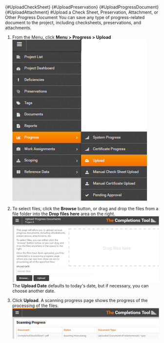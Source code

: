 {#UploadCheckSheet}
{#UploadPreservation}
{#UploadProgressDocument}
{#UploadAttachment}
#Upload a Check Sheet, Preservation, Attachment, or Other Progress Document
You can save any type of progress-related document to the project, including checksheets, preservations, and attachments.  
1. From the Menu, click **Menu > Progress > Upload**  
![Menu > Progress > Upload](images\MPRogressUpload.PNG)   

1. To select files, click the **Browse** button, or drag and drop the files from a file folder into the **Drop files here** area on the right.  
![Upload Progress Documents](images\UploadProgressDocs.png)  
The **Upload Date** defaults to today's date, but if necessary, you can choose another date.  
1. Click **Upload**. A scanning progress page shows the progress of the processing of the files.  
![File Processing Progress](images\UploadcheckSheetScanProgress.png)